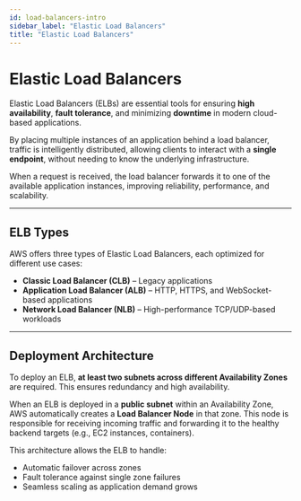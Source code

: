 ```yaml
---
id: load-balancers-intro
sidebar_label: "Elastic Load Balancers"
title: "Elastic Load Balancers"
---
```


# Elastic Load Balancers

Elastic Load Balancers (ELBs) are essential tools for ensuring **high availability**, **fault tolerance**, and minimizing **downtime** in modern cloud-based applications.

By placing multiple instances of an application behind a load balancer, traffic is intelligently distributed, allowing clients to interact with a **single endpoint**, without needing to know the underlying infrastructure.

When a request is received, the load balancer forwards it to one of the available application instances, improving reliability, performance, and scalability.

---

## ELB Types

AWS offers three types of Elastic Load Balancers, each optimized for different use cases:

- **Classic Load Balancer (CLB)** – Legacy applications
- **Application Load Balancer (ALB)** – HTTP, HTTPS, and WebSocket-based applications
- **Network Load Balancer (NLB)** – High-performance TCP/UDP-based workloads

---

## Deployment Architecture

To deploy an ELB, **at least two subnets across different Availability Zones** are required. This ensures redundancy and high availability.

When an ELB is deployed in a **public subnet** within an Availability Zone, AWS automatically creates a **Load Balancer Node** in that zone. This node is responsible for receiving incoming traffic and forwarding it to the healthy backend targets (e.g., EC2 instances, containers).

This architecture allows the ELB to handle:
- Automatic failover across zones
- Fault tolerance against single zone failures
- Seamless scaling as application demand grows